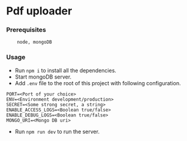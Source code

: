 # Pdf uploader

### Prerequisites
```
    node, mongoDB
```

### Usage
* Run `npm i` to install all the dependencies.
* Start mongoDB server.
* Add `.env` file to the root of this project with following configuration.
```
PORT=<Port of your choice>
ENV=<Environment development/production>
SECRET=<Some strong secret, a string>
ENABLE_ACCESS_LOGS=<Boolean true/false>
ENABLE_DEBUG_LOGS=<Boolean true/false>
MONGO_URI=<Mongo DB uri>
```
* Run `npm run dev` to run the server.

